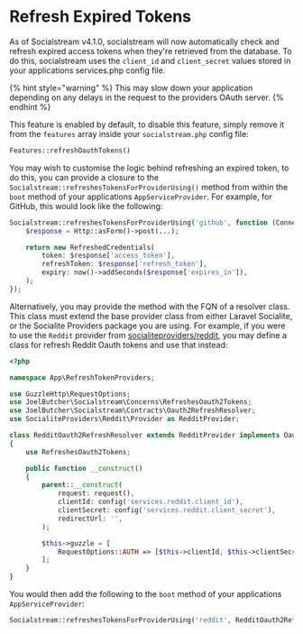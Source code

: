 # Refresh Expired Tokens

As of Socialstream v4.1.0, socialstream will now automatically check and refresh expired access tokens when they're retrieved from the database. To do this, socialstream uses the `client_id` and `client_secret` values stored in your applications services.php config file.

{% hint style="warning" %}
This may slow down your application depending on any delays in the request to the providers OAuth server.
{% endhint %}

This feature is enabled by default, to disable this feature, simply remove it from the `features` array inside your `socialstream.php` config file:

```php
Features::refreshOauthTokens()
```

You may wish to customise the logic behind refreshing an expired token, to do this, you can provide a closure to the `Socialstream::refreshesTokensForProviderUsing()` method from within the `boot` method of your applications `AppServiceProvider`. For example, for GitHub, this would look like the following:

```php
Socialstream::refreshesTokensForProviderUsing('github', function (ConnectedAccount $account) {
    $response = Http::asForm()->post(...);

    return new RefreshedCredentials(
        token: $response['access_token'],
        refreshToken: $response['refresh_token'],
        expiry: now()->addSeconds($response['expires_in']),
    );
});
```

Alternatively, you may provide the method with the FQN of a resolver class. This class must extend the base provider class from either Laravel Socialite, or the Socialite Providers package you are using. For example, if you were to use the `Reddit` provider from [socialiteproviders/reddit](https://github.com/SocialiteProviders/Reddit), you may define a class for refresh Reddit Oauth tokens and use that instead:

```php
<?php

namespace App\RefreshTokenProviders;

use GuzzleHttp\RequestOptions;
use JoelButcher\Socialstream\Concerns\RefreshesOauth2Tokens;
use JoelButcher\Socialstream\Contracts\Oauth2RefreshResolver;
use SocialiteProviders\Reddit\Provider as RedditProvider;

class RedditOauth2RefreshResolver extends RedditProvider implements Oauth2RefreshResolver
{
    use RefreshesOauth2Tokens;

    public function __construct()
    {
        parent::__construct(
            request: request(),
            clientId: config('services.reddit.client_id'),
            clientSecret: config('services.reddit.client_secret'),
            redirectUrl: '',
        );

        $this->guzzle = [
            RequestOptions::AUTH => [$this->clientId, $this->clientSecret],
        ];
    }
}
```

You would then add the following to the `boot` method of your applications `AppServiceProvider`:

```php
Socialstream::refreshesTokensForProviderUsing('reddit', RedditOauth2RefreshResolver::class);
```
